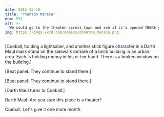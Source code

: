 ```yaml
---
date: 2011-12-16
title: "Phantom Menace"
num: 991
alt: >-
  We could go to the theater across town and see if it's opened THERE yet, but we don't want to lose our place in line.
img: https://imgs.xkcd.com/comics/phantom_menace.png
---
```

[Cueball, holding a lightsaber, and another stick figure character in a Darth Maul mask stand on the sidewalk outside of a brick building in an urban area. Each is holding money in his or her hand<!-- see original transcript by Randall -->. There is a broken window on the building.]

[Beat panel. They continue to stand there.]

[Beat panel. They continue to stand there.]

[Darth Maul turns to Cueball.]

Darth Maul: Are you *sure* this place is a theater?

Cueball: Let's give it one more month.